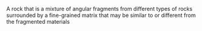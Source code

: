 A rock that is a mixture of angular fragments from different types of rocks surrounded by a fine-grained matrix that may be similar to or different from the fragmented materials